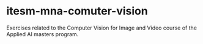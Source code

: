 # itesm-mna-comuter-vision
Exercises related to the Computer Vision for Image and Video course of the Applied AI masters program.
